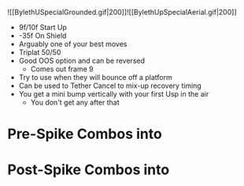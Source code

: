 ![[BylethUSpecialGrounded.gif|200]]![[BylethUpSpecialAerial.gif|200]]
- 9f/10f Start Up
- -35f On Shield
- Arguably one of your best moves
- Triplat 50/50
- Good OOS option and can be reversed
	- Comes out frame 9
- Try to use when they will bounce off a platform
- Can be used to Tether Cancel to mix-up recovery timing
- You get a mini bump vertically with your first Usp in the air
	- You don't get any after that
# Pre-Spike Combos into
# Post-Spike Combos into